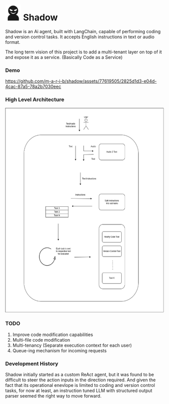 
# <img src="https://github.com/m-a-r-i-b/shadow/blob/main/assets/shadow-icon.png" width="50" height="50" /> Shadow
Shadow is an Ai agent, built with LangChain, capable of performing coding and version control tasks. It accepts English instructions in text or audio format.

The long term vision of this project is to add a multi-tenant layer on top of it and expose it as a service. (Basically Code as a Service)


### Demo

https://github.com/m-a-r-i-b/shadow/assets/77619505/2825d1d3-e04d-4cac-87a5-78a2b7030eec





### High Level Architecture

<img src="https://github.com/m-a-r-i-b/shadow/blob/main/assets/high-level-architecture-diagram.png" width="550" height="650" />


### TODO
1) Improve code modification capabilities
2) Multi-file code modification
3) Multi-tenancy (Separate execution context for each user) 
4) Queue-ing mechanism for incoming requests


### Development History

Shadow initially started as a custom ReAct agent, but it was found to be difficult to steer the action inputs in the direction required. And given the fact that its operational enevlope is limited to coding and version control tasks, for now at least, an instruction tuned LLM with structured output parser seemed the right way to move forward. 
